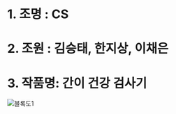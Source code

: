 # 1. 조명 : CS

# 2. 조원 : 김승태, 한지상, 이채은

# 3. 작품명: 간이 건강 검사기

![블록도1](https://github.com/kst0626/stkim/assets/152972876/ad8b1005-156c-45d7-9d01-2dde7c1dafe3)





